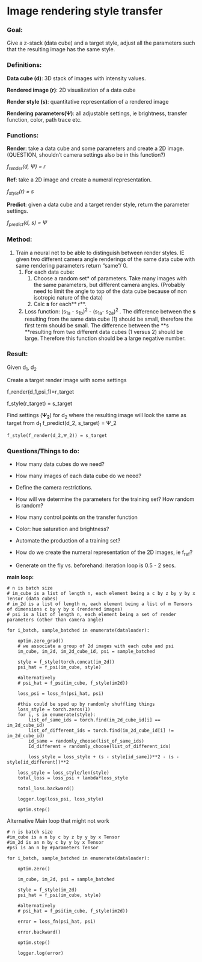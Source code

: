 # Image rendering style transfer 


### **Goal**: 

Give a z-stack (data cube) and a target style, adjust all the parameters such that the resulting image has the same style. 


### **Definitions**:
**Data cube (d)**: 3D stack of images with intensity values. 

**Rendered image (r)**: 2D visualization of a data cube 

**Render style (s)**: quantitative representation of a rendered image

**Rendering parameters(Ѱ)**: all adjustable settings, ie brightness, transfer function, color, path trace etc. 


### **Functions**: 


**Render**: take a data cube and some parameters and create a 2D image. (QUESTION, shouldn’t camera settings also be in this function?)

 *f<sub>render</sub>(d, Ѱ) = r*


**Ref**: take a 2D image and create a numeral representation. 


*f<sub>style</sub>(r) = s*

**Predict**: given a data cube and a target render style, return the parameter settings. 

*f<sub>predict</sub>(d, s) = Ѱ*




### **Method**:



1. Train a neural net to be able to distinguish between render styles. IE given two different camera angle renderings of the same data cube with same rendering parameters return “same”/ 0. 
    1. For each data cube: 
        1. Choose a random set* of parameters. Take many images with the same parameters, but different camera angles. (Probably need to limit the angle to top of the data cube because of non isotropic nature of the data)
        2. Calc **s** for each** r**. 
    2. Loss function:  (s<sub>1a</sub> - s<sub>1b</sub>)<sup>2</sup> - (s<sub>1a</sub>- s<sub>2a</sub>)<sup>2 </sup>. The difference between the **s** resulting from the same data cube (1)  should be small, therefore the first term should be small. The difference between the **s **resulting from two different data cubes (1 versus 2) should be large. Therefore this function should be a large negative number. 


### **Result:**

Given d<sub>1</sub>, d<sub>2</sub> 

Create a target render image with some settings

f_render(d_1,psi_1)=r_target

f_style(r_target) = s_target


Find settings (**Ѱ<sub>2</sub>**) for d<sub>2</sub> where the resulting image will look the same as target from d<sub>1</sub>
f_predict(d_2, s_target) = Ѱ_2 

    
	f_style(f_render(d_2,Ѱ_2)) = s_target

### **Questions/Things to do:**

- How many data cubes do we need?

- How many images of each data cube do we need?

- Define the camera restrictions.

- How will we determine the parameters for the training set? How random is random?

- How many control points on the transfer function
- Color: hue saturation and brightness?

- Automate the production of a training set?

- How do we create the numeral representation of the 2D images, ie f<sub>ref</sub>?

- Generate on the fly vs. beforehand: iteration loop is 0.5 - 2 secs. 

	

**main loop:**


```
# n is batch size
# im_cube is a list of length n, each element being a c by z by y by x Tensor (data cubes)
# im_2d is a list of length n, each element being a list of m Tensors of dimensions c by y by x (rendered images)
# psi is a list of length n, each element being a set of render parameters (other than camera angle)

for i_batch, sample_batched in enumerate(dataloader):

	optim.zero_grad()
	# we associate a group of 2d images with each cube and psi
	im_cube, im_2d, im_2d_cube_id, psi = sample_batched

	style = f_style(torch.concat(im_2d))
	psi_hat = f_psi(im_cube, style)

	#alternatively
	# psi_hat = f_psi(im_cube, f_style(im2d))

	loss_psi = loss_fn(psi_hat, psi)

	#this could be sped up by randomly shuffling things
	loss_style = torch.zeros(1)
	for i, s in enumerate(style):
		list_of_same_ids = torch.find(im_2d_cube_id[i] == im_2d_cube_id)
		list_of_different_ids = torch.find(im_2d_cube_id[i] != im_2d_cube_id)
		id_same = randomly_choose(list_of_same_ids)
		Id_different = randomly_choose(list_of_different_ids)

		loss_style = loss_style + (s - style[id_same])**2 - (s - style[id_different])**2

	loss_style = loss_style/len(style)
	total_loss = loss_psi + lambda*loss_style

	total_loss.backward()

	logger.log(loss_psi, loss_style)

	optim.step()
```


	

Alternative Main loop that might not work


```
# n is batch size
#im_cube is a n by c by z by y by x Tensor
#im_2d is an n by c by y by x Tensor
#psi is an n by #parameters Tensor

for i_batch, sample_batched in enumerate(dataloader):

	optim.zero()

	im_cube, im_2d, psi = sample_batched

	style = f_style(im_2d)
	psi_hat = f_psi(im_cube, style)

	#alternatively
	# psi_hat = f_psi(im_cube, f_style(im2d))

	error = loss_fn(psi_hat, psi)

	error.backward()

	optim.step()

	logger.log(error)

